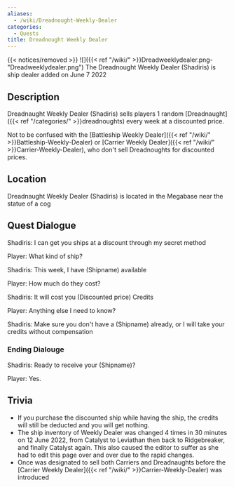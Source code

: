 ```yaml
---
aliases:
  - /wiki/Dreadnought-Weekly-Dealer
categories:
  - Quests
title: Dreadnought Weekly Dealer
---
```


{{< notices/removed >}} ![]({{< ref "/wiki/" >}}Dreadweeklydealer.png-"Dreadweeklydealer.png") The Dreadnought Weekly Dealer (Shadiris) is ship dealer added on June 7 2022

## Description

Dreadnaught Weekly Dealer (Shadiris) sells players 1 random [Dreadnaught]({{< ref "/categories/" >}}dreadnoughts) every week at a discounted price.

Not to be confused with the [Battleship Weekly Dealer]({{< ref "/wiki/" >}}Battleship-Weekly-Dealer) or [Carrier Weekly Dealer]({{< ref "/wiki/" >}}Carrier-Weekly-Dealer), who don't sell Dreadnoughts for discounted prices.

## Location

Dreadnaught Weekly Dealer (Shadiris) is located in the Megabase near the statue of a cog

## Quest Dialogue

Shadiris: I can get you ships at a discount through my secret method

Player: What kind of ship?

Shadiris: This week, I have (Shipname) available

Player: How much do they cost?

Shadiris: It will cost you (Discounted price) Credits

Player: Anything else I need to know?

Shadiris: Make sure you don't have a (Shipname) already, or I will take your credits without compensation

### Ending Dialouge

Shadiris: Ready to receive your (Shipname)?

Player: Yes.

## Trivia

- If you purchase the discounted ship while having the ship, the credits will still be deducted and you will get nothing.
- The ship inventory of Weekly Dealer was changed 4 times in 30 minutes on 12 June 2022, from Catalyst to Leviathan then back to Ridgebreaker, and finally Catalyst again. This also caused the editor to suffer as she had to edit this page over and over due to the rapid changes.
- Once was designated to sell both Carriers and Dreadnaughts before the [Carrier Weekly Dealer]({{< ref "/wiki/" >}}Carrier-Weekly-Dealer) was introduced
